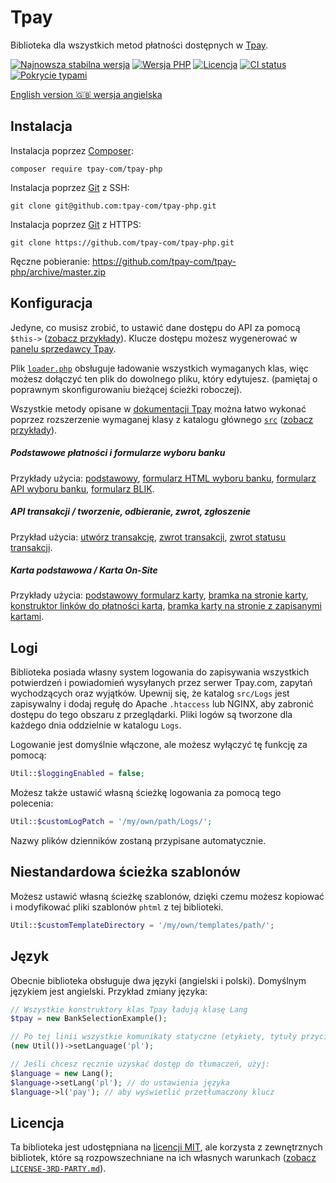 # Tpay

Biblioteka dla wszystkich metod płatności dostępnych w [Tpay](https://tpay.com).

[![Najnowsza stabilna wersja](https://img.shields.io/packagist/v/tpay-com/tpay-php.svg?label=obecna%20wersja)](https://packagist.org/packages/tpay-com/tpay-php)
[![Wersja PHP](https://img.shields.io/packagist/php-v/tpay-com/tpay-php.svg)](https://php.net)
[![Licencja](https://img.shields.io/github/license/tpay-com/tpay-php.svg?label=licencja)](LICENSE)
[![CI status](https://github.com/tpay-com/tpay-php/actions/workflows/ci.yaml/badge.svg?branch=master)](https://github.com/tpay-com/tpay-php/actions)
[![Pokrycie typami](https://shepherd.dev/github/tpay-com/tpay-php/coverage.svg)](https://shepherd.dev/github/tpay-com/tpay-php)

[English version :gb: wersja angielska](./README.md)

## Instalacja

Instalacja poprzez [Composer](https://getcomposer.org):
```console
composer require tpay-com/tpay-php
```

Instalacja poprzez [Git](https://git-scm.com) z SSH:
```console
git clone git@github.com:tpay-com/tpay-php.git
```

Instalacja poprzez [Git](https://git-scm.com) z HTTPS:
```console
git clone https://github.com/tpay-com/tpay-php.git
```

Ręczne pobieranie:
https://github.com/tpay-com/tpay-php/archive/master.zip

## Konfiguracja

Jedyne, co musisz zrobić, to ustawić dane dostępu do API za pomocą `$this->` ([zobacz przykłady](tpayLibs/examples)).
Klucze dostępu możesz wygenerować w [panelu sprzedawcy Tpay](https://secure.tpay.com/panel).

Plik [`loader.php`](tpayLibs/examples/BasicPaymentForm.php) obsługuje ładowanie wszystkich wymaganych klas, więc możesz dołączyć ten plik do dowolnego pliku, który edytujesz.
(pamiętaj o poprawnym skonfigurowaniu bieżącej ścieżki roboczej).

Wszystkie metody opisane w [dokumentacji Tpay](https://docs.tpay.com) można łatwo wykonać poprzez rozszerzenie wymaganej klasy z katalogu głównego [`src`](src) ([zobacz przykłady](tpayLibs/examples)).

##### Podstawowe płatności i formularze wyboru banku

Przykłady użycia: [podstawowy](tpayLibs/examples/BasicPaymentForm.php), [formularz HTML wyboru banku](tpayLibs/examples/BankSelection.php), [formularz API wyboru banku](tpayLibs/examples/BankSelectionAPI.php), [formularz BLIK](tpayLibs/examples/BlikTransactionExample.php).

##### API transakcji / tworzenie, odbieranie, zwrot, zgłoszenie

Przykład użycia: [utwórz transakcję](tpayLibs/examples/TransactionApiExample.php), [zwrot transakcji](tpayLibs/examples/TransactionRefund.php), [zwrot statusu transakcji](tpayLibs/examples/TransactionRefundStatus.php).

##### Karta podstawowa / Karta On-Site

Przykłady użycia: [podstawowy formularz karty](tpayLibs/examples/CardBasic.php), [bramka na stronie karty](tpayLibs/examples/CardGate.php), [konstruktor linków do płatności kartą](tpayLibs/examples/CardPaymentLinkBuilder.php ), [bramka karty na stronie z zapisanymi kartami](tpayLibs/examples/CardGateExtended.php).

## Logi

Biblioteka posiada własny system logowania do zapisywania wszystkich potwierdzeń i powiadomień wysyłanych przez serwer Tpay.com, zapytań wychodzących oraz wyjątków.
Upewnij się, że katalog `src/Logs` jest zapisywalny i dodaj regułę do Apache `.htaccess` lub NGINX, aby zabronić dostępu do tego obszaru z przeglądarki.
Pliki logów są tworzone dla każdego dnia oddzielnie w katalogu `Logs`.

Logowanie jest domyślnie włączone, ale możesz wyłączyć tę funkcję za pomocą:
 ```php
Util::$loggingEnabled = false;
 ```

Możesz także ustawić własną ścieżkę logowania za pomocą tego polecenia:
 ```php
Util::$customLogPatch = '/my/own/path/Logs/';
 ```

Nazwy plików dzienników zostaną przypisane automatycznie.

## Niestandardowa ścieżka szablonów

Możesz ustawić własną ścieżkę szablonów, dzięki czemu możesz kopiować i modyfikować pliki szablonów `phtml` z tej biblioteki.
 ```php
Util::$customTemplateDirectory = '/my/own/templates/path/';
 ```

## Język

Obecnie biblioteka obsługuje dwa języki (angielski i polski). Domyślnym językiem jest angielski.
Przykład zmiany języka:
```php
// Wszystkie konstruktory klas Tpay ładują klasę Lang
$tpay = new BankSelectionExample();

// Po tej linii wszystkie komunikaty statyczne (etykiety, tytuły przycisków itp.) będą wyświetlane w języku polskim
(new Util())->setLanguage('pl');

// Jeśli chcesz ręcznie uzyskać dostęp do tłumaczeń, użyj:
$language = new Lang();
$language->setLang('pl'); // do ustawienia języka
$language->l('pay'); // aby wyświetlić przetłumaczony klucz
```

## Licencja

Ta biblioteka jest udostępniana na [licencji MIT](http://www.opensource.org/licenses/MIT),
ale korzysta z zewnętrznych bibliotek, które są rozpowszechniane na ich własnych warunkach ([zobacz `LICENSE-3RD-PARTY.md`](LICENSE-3RD-PARTY.md)).
